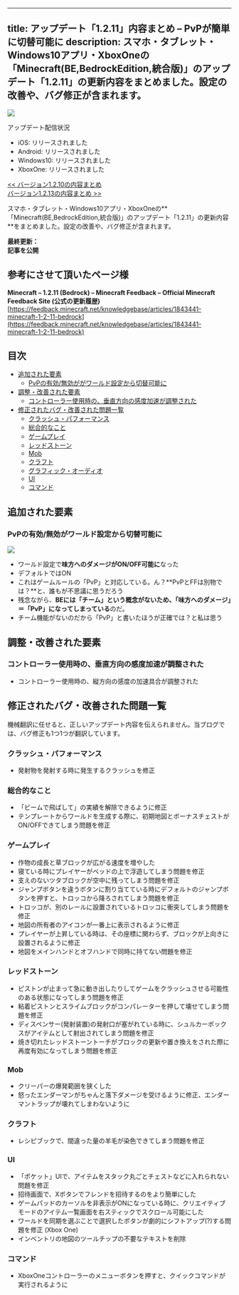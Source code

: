 
---
title: アップデート「1.2.11」内容まとめ – PvPが簡単に切替可能に
description: スマホ・タブレット・Windows10アプリ・XboxOneの「Minecraft(BE,BedrockEdition,統合版)」のアップデート「1.2.11」の更新内容をまとめました。設定の改善や、バグ修正が含まれます。
---

![](https://cdn-ak.f.st-hatena.com/images/fotolife/s/sasigume/20210208/20210208123948.png)

アップデート配信状況

*   iOS: リリースされました
*   Android: リリースされました
*   Windows10: リリースされました
*   XboxOne: リリースされました

[<< バージョン1.2.10の内容まとめ](https://www.napoan.com/bedrock-update-1210/)  
[バージョン1.2.13の内容まとめ >>](https://www.napoan.com/bedrock-update-1213/)

スマホ・タブレット・Windows10アプリ・XboxOneの**「Minecraft(BE,BedrockEdition,統合版)」のアップデート「1.2.11」の更新内容**をまとめました。設定の改善や、バグ修正が含まれます。

**最終更新：  
記事を公開**

## 参考にさせて頂いたページ様

**Minecraft – 1.2.11 (Bedrock) – Minecraft Feedback – Official Minecraft Feedback Site (公式の更新履歴)**  
[https://feedback.minecraft.net/knowledgebase/articles/1843441-minecraft-1-2-11-bedrock](https://feedback.minecraft.net/knowledgebase/articles/1843441-minecraft-1-2-11-bedrock)

## 目次

*   [追加された要素](#add)
    *   [PvPの有効/無効ががワールド設定から切替可能に](#pvp-switch)
*   [調整・改善された要素](#tweaks)
    *   [コントローラー使用時の、垂直方向の感度加速が調整された](#vertical-adjust)
*   [修正されたバグ・改善された問題一覧](#bugfixes)
    *   [クラッシュ・パフォーマンス](#crush)
    *   [総合的なこと](#general)
    *   [ゲームプレイ](#gameplay)
    *   [レッドストーン](#redstone)
    *   [Mob](#mob)
    *   [クラフト](#craft)
    *   [グラフィック・オーディオ](#grau)
    *   [UI](#ui)
    *   [コマンド](#command)

## 追加された要素

### PvPの有効/無効がワールド設定から切替可能に

![](https://cdn-ak.f.st-hatena.com/images/fotolife/s/sasigume/20210208/20210208103723.png)

*   ワールド設定で**味方へのダメージがON/OFF可能に**なった
*   デフォルトではON
*   これはゲームルールの「PvP」と対応している。ん？**PvPとFFは別物では？**と、誰もが不思議に思うだろう
*   残念ながら、**BEには「チーム」という概念がないため、「味方へのダメージ」＝「PvP」になってしまっている**のだ。
*   チーム機能がないのだから「PvP」と書いたほうが正確では？と私は思う

## 調整・改善された要素

### コントローラー使用時の、垂直方向の感度加速が調整された

*   コントローラー使用時の、縦方向の感度の加速具合が調整された

## 修正されたバグ・改善された問題一覧

機械翻訳に任せると、正しいアップデート内容を伝えられません。当ブログでは、バグ修正も1つ1つが翻訳しています。

### クラッシュ・パフォーマンス

*   発射物を発射する時に発生するクラッシュを修正

### 総合的なこと

*   「ビームで飛ばして」の実績を解除できるように修正
*   テンプレートからワールドを生成する際に、初期地図とボーナスチェストがON/OFFできてしまう問題を修正

### ゲームプレイ

*   作物の成長と草ブロックが広がる速度を増やした
*   寝ている時にプレイヤーがベッドの上で浮遊してしまう問題を修正
*   支えのないツタブロックが空中に残ってしまう問題を修正
*   ジャンプボタンを違うボタンに割り当てている時にデフォルトのジャンプボタンを押すと、トロッコから降ろされてしまう問題を修正
*   トロッコが、別のレールに設置されているトロッコに衝突してしまう問題を修正
*   地図の所有者のアイコンが一番上に表示されるように修正
*   プレイヤーが上昇している時は、その座標に関わらず、ブロックが上向きに設置されるように修正
*   地図をメインハンドとオフハンドで同時に持てない問題を修正

### レッドストーン

*   ピストンが止まって急に動き出したりしてゲームをクラッシュさせる可能性のある状態になってしまう問題を修正
*   粘着ピストンとスライムブロックがコンパレーターを押して壊せてしまう問題を修正
*   ディスペンサー(発射装置)の発射口が塞がれている時に、シュルカーボックスがアイテムとして射出されてしまう問題を修正
*   焼き切れたレッドストーントーチがブロックの更新や置き換えをされた際に再度有効になってしまう問題を修正

### Mob

*   クリーパーの爆発範囲を狭くした
*   怒ったエンダーマンがちゃんと落下ダメージを受けるように修正、エンダーマントラップが壊れてしまわないように

### クラフト

*   レシピブックで、間違った量の羊毛が染色できてしまう問題を修正

### UI

*   「ポケット」UIで、アイテムをスタック丸ごとチェストなどに入れられない問題を修正
*   招待画面で、Xボタンでフレンドを招待するのをより簡単にした
*   ゲームパッドのカーソルを非表示がONになっている時に、クリエイティブモードのアイテム一覧画面を右スティックでスクロール可能にした
*   ワールドを同期を選ぶことで選択したボタンが劇的にシフトアップ(?)する問題を修正 (Xbox One)
*   インベントリの地図のツールチップの不要なテキストを削除

### コマンド

*   XboxOneコントローラーのメニューボタンを押すと、クイックコマンドが実行されるように
